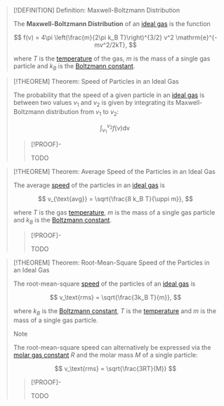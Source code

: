 >[!DEFINITION] Definition: Maxwell-Boltzmann Distribution
>
>The **Maxwell-Boltzmann Distribution** of an [ideal gas](Kinetic-Molecular%20Model%20of%20an%20Ideal%20Gas.md) is the function
>
>$$
>f(v) = 4\pi \left(\frac{m}{2\pi k_B T}\right)^{3/2} v^2 \mathrm{e}^{-mv^2/2kT},
>$$
>
>where $T$ is the [temperature](../../Temperature.md) of the gas, $m$ is the mass of a single gas particle and $k_B$ is the [Boltzmann constant](../../Boltzmann%20Constant.md).
>

>[!THEOREM] Theorem: Speed of Particles in an Ideal Gas
>
>The probability that the speed of a given particle in an [ideal gas](Kinetic-Molecular%20Model%20of%20an%20Ideal%20Gas.md) is between two values $v_1$ and $v_2$ is given by integrating its Maxwell-Boltzmann distribution from $v_1$ to $v_2$:
>
>$$
>\int_{v_1}^{v_2} f(v) \mathop{\mathrm{d}v}
>$$
>
>>[!PROOF]-
>>
>>TODO
>>
>

>[!THEOREM] Theorem: Average Speed of the Particles in an Ideal Gas
>
>The average [speed](../../../Kinematics/Translation/Speed.md) of the particles in an [ideal gas](Kinetic-Molecular%20Model%20of%20an%20Ideal%20Gas.md) is
>
>$$
>v_{\text{avg}} = \sqrt{\frac{8 k_B T}{\uppi m}},
>$$
>
>where $T$ is the gas [temperature](../../Temperature.md), $m$ is the mass of a single gas particle and $k_B$ is the [Boltzmann constant](../../Boltzmann%20Constant.md).
>
>>[!PROOF]-
>>
>>TODO
>>
>

>[!THEOREM] Theorem: Root-Mean-Square Speed of the Particles in an Ideal Gas
>
>The root-mean-square [speed](../../Kinematics/Translation/Speed.md) of the particles of an [ideal gas](Kinetic-Molecular%20Model%20of%20an%20Ideal%20Gas.md) is
>
>$$
>v_\text{rms} = \sqrt{\frac{3k_B T}{m}},
>$$
>
>where $k_B$ is the [Boltzmann constant](../Boltzmann%20Constant.md), $T$ is the [temperature](../Temperature.md) and $m$ is the mass of a single gas particle.
>
>>[!NOTE]
>>
>>The root-mean-square speed can alternatively be expressed via the [molar gas constant](Molar%20Gas%20Constant.md) $R$ and the molar mass $M$ of a single particle:
>>
>>$$
>>v_\text{rms} = \sqrt{\frac{3RT}{M}}
>>$$
>
>>[!PROOF]-
>>
>>TODO
>>
>